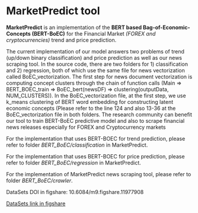 # MarketPredict tool
**MarketPredict** is an implementation of the **BERT based Bag-of-Economic-Concepts 
(BERT-BoEC)** for the Financial Market _(FOREX and cryptocurrencies)_ trend and price prediction.

The current implementation of our model answers two problems of trend (up/down binary classification) and price prediction as well as our news scraping tool. In the source code, there are two folders for 1) classification and 2) regression, both of which use the same file for news vectorization called BoEC_vectorization. The first step for news document vectorization is computing concept clusters through the chain of function calls (Main => BERT_BOEC_train => BoEC_bert(newsDF) => clustering(outputData, NUM_CLUSTERS)). In the BoEC_vectorization file, at the first step, we use k_means clustering of BERT word embedding for constructing latent economic concepts (Please refer to the line 124 and also 13-36 at the BoEC_vectorization file in both folders. The research community can benefit our tool to train BERT-BoEC predictive model and also to scrape financial news releases especially for FOREX and Cryptocurrency markets

For the implementation that uses BERT-BOEC for trend prediction,
please refer to folder _BERT_BoEC/classification_  in MarketPredict. 

For the implementation that uses BERT-BOEC for price prediction,
please refer to folder _BERT_BoEC/regression_  in MarketPredict. 

For the implementation of MarketPredict news scraping tool, please refer to folder _BERT_BoEC/crawler_.

DataSets DOI in figshare: 10.6084/m9.figshare.11977908

[DataSets link in figshare](https://figshare.com/s/7257c70ba9e726093026)
